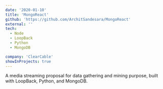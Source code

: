 ```yaml
---
date: '2020-01-10'
title: 'MongoReact'
github: 'https://github.com/ArchitSandesara/MongoReact'
external: ''
tech:
  - Node
  - LoopBack
  - Python
  - MongoDB

company: 'ClearCable'
showInProjects: true
---
```


A media streaming proposal for data gathering and mining purpose, built with LoopBack, Python, and MongoDB.
